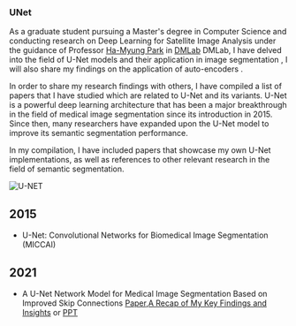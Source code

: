 ### UNet



As a graduate student pursuing a Master's degree in Computer Science and conducting research on Deep Learning for Satellite Image Analysis under the guidance of Professor [Ha-Myung Park](http://hmpark.me ) in [DMLab](https://kmudmlab.github.io/people) DMLab, I have delved into the field of U-Net models and their application in image segmentation , I will also share my findings on the application of auto-encoders . 

In order to share my research findings with others, I have compiled a list of papers that I have studied which are related to U-Net and its variants. U-Net is a powerful deep learning architecture that has been a major breakthrough in the field of medical image segmentation since its introduction in 2015. Since then, many researchers have expanded upon the U-Net model to improve its semantic segmentation performance.

In my compilation, I have included papers that showcase my own U-Net implementations, as well as references to other relevant research in the field of semantic segmentation.

![U-NET](https://user-images.githubusercontent.com/51711008/229861742-e4e08cf8-6acc-4a2d-92e8-d0efbdce1723.png) 



## 2015


 * U-Net: Convolutional Networks for Biomedical Image Segmentation (MICCAI)  

 
## 2021

 * A U-Net Network Model for Medical Image Segmentation Based on Improved Skip Connections [Paper](https://ieeexplore.ieee.org/document/9724086),[A Recap of My Key Findings and Insights]( https://github.com/iamismaill/UNet/blob/main/2021/A_U-Net_Network_Model_for_Medical_Image_Segmentation_Based_on_Improved_Skip_Connections.pdf ) or  [PPT](https://github.com/iamismaill/UNet/blob/main/2021/Extracting%20Key%20Insights%20from%20A%20U-Net%20Network%20Model%20for%20Medical%20Image%20Segmentation%20Based%20on%20Improved%20Skip%20Connections:%20A%20Summary%20of%20Key%20Takeaways.pptx)
